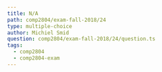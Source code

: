 ```yaml
---
title: N/A
path: comp2804/exam-fall-2018/24
type: multiple-choice
author: Michiel Smid
question: comp2804/exam-fall-2018/24/question.ts
tags:
  - comp2804
  - comp2804-exam
---
```

